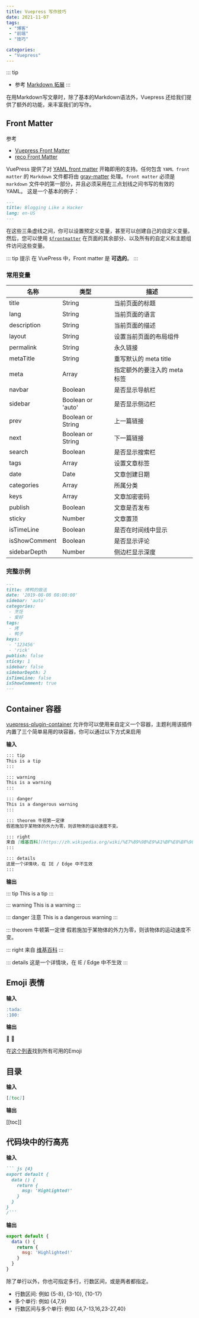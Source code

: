 ```yaml
---
title: Vuepress 写作技巧
date: 2021-11-07
tags:
 - "博客"
 - "前端"
 - "技巧"

categories:
 - "Vuepress"
---
```


::: tip
+ 参考 [Markdown 拓展](https://vuepress.vuejs.org/zh/guide/markdown.html)
:::

在用Markdown写文章时，除了基本的Markdown语法外，Vuepress 还给我们提供了额外的功能，来丰富我们的写作。

## Front Matter

参考
+ [Vuepress Front Matter](https://vuepress.vuejs.org/zh/guide/frontmatter.html)
+ [reco Front Matter](https://vuepress-theme-reco.recoluan.com/views/1.x/frontMatter.html)

VuePress 提供了对 [YAML front matter](https://jekyllrb.com/docs/frontmatter/) 开箱即用的支持。任何包含 `YAML front matter` 的 `Markdown` 文件都将由 [gray-matter](https://github.com/jonschlinkert/gray-matter) 处理。`front matter` 必须是 `markdown` 文件中的第一部分，并且必须采用在三点划线之间书写的有效的 YAML。 这是一个基本的例子：

```md
---
title: Blogging Like a Hacker
lang: en-US
---
```

在这些三条虚线之间，你可以设置预定义变量，甚至可以创建自己的自定义变量。 然后，您可以使用 [`$frontmatter`](https://vuepress.vuejs.org/zh/guide/global-computed.html#frontmatter) 在页面的其余部分、以及所有的自定义和主题组件访问这些变量。

::: tip 提示
在 VuePress 中，Front matter 是 **可选的**。
:::

### 常用变量

| 名称          | 类型              | 描述                         |
| ------------- | ----------------- | ---------------------------- |
| title         | String            | 当前页面的标题               |
| lang          | String            | 当前页面的语言               |
| description   | String            | 当前页面的描述               |
| layout        | String            | 设置当前页面的布局组件       |
| permalink     | String            | 永久链接                     |
| metaTitle     | String            | 重写默认的 meta title        |
| meta          | Array             | 指定额外的要注入的 meta 标签 |
| navbar        | Boolean           | 是否显示导航栏               |
| sidebar       | Boolean or 'auto' | 是否显示侧边栏               |
| prev          | Boolean or String | 上一篇链接                   |
| next          | Boolean or String | 下一篇链接                   |
| search        | Boolean           | 是否显示搜索栏               |
| tags          | Array             | 设置文章标签                 |
| date          | Date              | 文章创建日期                 |
| categories    | Array             | 所属分类                     |
| keys          | Array             | 文章加密密码                 |
| publish       | Boolean           | 文章是否发布                 |
| sticky        | Number            | 文章置顶                     |
| isTimeLine    | Boolean           | 是否在时间线中显示           |
| isShowComment | Boolean           | 是否显示评论                 |
| sidebarDepth  | Number            | 侧边栏显示深度               |

### 完整示例

```md
---
title: 烤鸭的做法
date: '2019-08-08 08:00:00'
sidebar: 'auto'
categories:
 - 烹饪
 - 爱好
tags:
 - 烤
 - 鸭子
keys:
 - '123456'
 - 'rick'
publish: false
sticky: 1
sidebar: false
sidebarDepth: 2
isTimeLine: false
isShowComment: true
---
```

## Container 容器

[vuepress-plugin-container](https://vuepress-community.netlify.app/zh/plugins/container/) 允许你可以使用来自定义一个容器，主题利用该插件内置了三个简单易用的块容器，你可以通过以下方式来启用

**输入**

```md
::: tip
This is a tip
:::

::: warning
This is a warning
:::

::: danger
This is a dangerous warning
:::

::: theorem 牛顿第一定律
假若施加于某物体的外力为零，则该物体的运动速度不变。

::: right
来自 [维基百科](https://zh.wikipedia.org/wiki/%E7%89%9B%E9%A1%BF%E8%BF%90%E5%8A%A8%E5%AE%9A%E5%BE%8B)
:::

::: details
这是一个详情块，在 IE / Edge 中不生效
:::
```

**输出**

::: tip
This is a tip
:::

::: warning
This is a warning
:::

::: danger 注意
This is a dangerous warning
:::

::: theorem 牛顿第一定律
假若施加于某物体的外力为零，则该物体的运动速度不变。

::: right
来自 [维基百科](https://zh.wikipedia.org/wiki/%E7%89%9B%E9%A1%BF%E8%BF%90%E5%8A%A8%E5%AE%9A%E5%BE%8B)
:::

::: details
这是一个详情块，在 IE / Edge 中不生效
:::

## Emoji 表情

**输入**

```md
:tada: 
:100:
```

**输出**

:tada: 
:100:

在[这个列表](https://github.com/markdown-it/markdown-it-emoji/blob/master/lib/data/full.json)找到所有可用的Emoji

## 目录

**输入**

```md
[[toc]]
```

**输出**

[[toc]]

## 代码块中的行高亮

**输入**

```md
``` js {4}
export default {
  data () {
    return {
      msg: 'Highlighted!'
    }
  }
}
/```
```

**输出**

``` js {4}
export default {
  data () {
    return {
      msg: 'Highlighted!'
    }
  }
}
```

除了单行以外，你也可指定多行，行数区间，或是两者都指定。
+ 行数区间: 例如 {5-8}, {3-10}, {10-17}
+ 多个单行: 例如 {4,7,9}
+ 行数区间与多个单行: 例如 {4,7-13,16,23-27,40}
